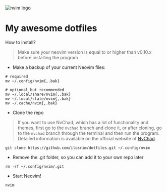 ![nvim logo](https://upload.wikimedia.org/wikipedia/commons/4/4f/Neovim-logo.svg)

# My awesome dotfiles

How to install?
> Make sure your neovim version is equal to or higher than v0.10.x before installing the program

- Make a backup of your current Neovim files:
```
# required
mv ~/.config/nvim{,.bak}

# optional but recommended
mv ~/.local/share/nvim{,.bak}
mv ~/.local/state/nvim{,.bak}
mv ~/.cache/nvim{,.bak}
```

- Clone the repo

> If you want to use NvChad, which has a lot of functionality and themes, first go to the `nvchad` branch and clone it, or after cloning, go to the `nvchad` branch through the terminal and then run the program. Detailed information is available on the official website of [NvChad](https://nvchad.com/).
```
git clone https://github.com/ilosrim/dotfiles.git ~/.config/nvim
```

- Remove the .git folder, so you can add it to your own repo later
```
rm -rf ~/.config/nvim/.git
```

- Start Neovim!
```
nvim
```

